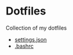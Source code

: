 # Dotfiles

Collection of my dotfiles

- [settings.json](.vscode-settings.json)
- [.bashrc](.bashrc)
